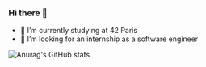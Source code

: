 ### Hi there 👋

- 🌱 I’m currently studying at 42 Paris
- 🤔 I’m looking for an internship as a software engineer






![Anurag's GitHub stats](https://github-readme-stats.vercel.app/api?username=ecariot&count_private=true&theme=dracula)
